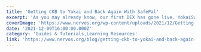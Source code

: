 ```yaml
---
title: 'Getting CKB to Yokai and Back Again With SafePal'
excerpt: 'As you may already know, our first DEX has gone live. YokaiSwap is now running on Nervos’ layer two, Godwoken. In order to make use of this Dex, we would like to provide you with some guides on how to'
coverImage: 'https://www.nervos.org/wp-content/uploads/2021/12/Getting-CKB-to-Yokai-01-810x456.png'
date: '2021-12-09T16:00:00.000Z'
category: 'Guides & Tutorials,Learning Resources'
link: 'https://www.nervos.org/blog/getting-ckb-to-yokai-and-back-again-with-safepal'
---
```



